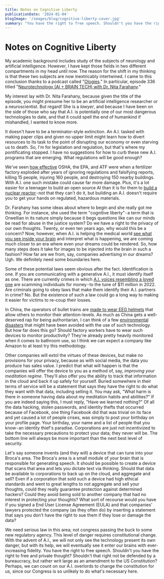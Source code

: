 ```yaml
---
title: Notes on Cognitive Liberty
publicationDate: '2024-01-04'
blogImage: '/images/blog/cognitive-liberty-cover.jpg'
summary: "You have the right to free speech. Shouldn't you have the right to free and private thought?"
---
```


<script>
    const path = '/blog/notes-on-cognitive-liberty/';
    import Figure from '$lib/components/Figure.svelte';
</script>

# Notes on Cognitive Liberty

My academic background includes study of the subjects of neurology and artificial intelligence. However, I have kept those fields in two different compartments in my head until now. The reason for the shift in my thinking is that these two subjects are now inextricably intertwined. I came to this conclusion thanks to a podcast called "[Ologies](https://www.alieward.com/ologies)." In particular, episode 336 titled "[Neurotechnology (AI + BRAIN TECH) with Dr. Nita Farahany](https://www.alieward.com/ologies/neurotechnology)."

My interest lay with Dr. Nita Farahany, because given the title of the episode, you might presume her to be an artificial intelligence researcher or a neuroscientist. But regard! She is a _lawyer_, and because I have been on the side of those who say that A.I. is potentially one of our most dangerous technologies to date, and that it could spell the end of humankind if mishandled, I wanted to know more.

It doesn't have to be a terminator-style extinction. An A.I. tasked with making paper clips and given no upper limit might learn how to divert resources to its task to the point of disrupting our economy or even starving us to death. So, I'm for legislation and regulation, but that's where my pontificating stopped. I have no suggestions for how to curb these new A.I. programs that are emerging. What regulations will be good enough?

We've seen [how effective](https://en.wikipedia.org/wiki/West_Fertilizer_Company_explosion) OSHA, the EPA, and ATF were when a fertilizer factory exploded after years of ignoring regulations and falsifying reports, killing 15 people, injuring 160 people, and destroying 150 nearby buildings. With A.I. one such mistake could cause far more damage. Plus, it's a lot easier for a teenager to build an open source AI than it is for them to [build a nuclear reactor ](https://en.wikipedia.org/wiki/David_Hahn)- not that they can't do it, but building an A.I. doesn't require you to get your hands on regulated, hazardous materials.

Dr. Farahany has some ideas about where to begin and she really got me thinking. For instance, she used the term "cognitive liberty" - a term that is Orwellian in its nature simply because it begs questions like can our minds be read for abuse in the justice system? Do we have a right to the privacy of our own thoughts. Twenty, or even ten years ago, why would this be a concern? Now, however, when A.I. is helping the medical world [see what you see inside your brain](https://www.science.org/content/article/ai-re-creates-what-people-see-reading-their-brain-scans) and interpret what is happening, we are coming much closer to an era where even your dreams could be rendered. So, how many steps does it take for images to be injected into the brain in such a fashion? How far are we from, say, companies advertising in our dreams? Ugh. We definitely need some boundaries here.

Some of these potential laws seem obvious after the fact. Identification is one. If you are communicating with a generative A.I., it must identify itself as one. There are currently crimes in which [A.I. voices resembling a loved one](https://arstechnica.com/tech-policy/2023/03/rising-scams-use-ai-to-mimic-voices-of-loved-ones-in-financial-distress/) are scamming individuals for money - to the tune of $11 million in 2022. Are criminals going to obey laws that make them identify their A.I. partners in crime? No. But the existence of such a law could go a long way to making it easier for victims to re-coup their losses.

In China, the operators of bullet trains are [made to wear EEG helmets](https://www.news.com.au/lifestyle/real-life/china-introduces-artificial-intelligence-thought-police-to-improve-worker-efficiency-military-loyalty/news-story/cbd106386c26843229e49ccedb4be218) that allow others to monitor their attention-levels. As much as China gets a well-deserved rap for being authoritarian, I can think of a few [environmental disasters](https://en.wikipedia.org/wiki/Exxon_Valdez_oil_spill) that might have been avoided with the use of such technology. But how far does this go? Should factory workers have to wear such devices to monitor productivity? They're already pretty heavily monitored when it comes to bathroom use, so I think we can expect a company like Amazon to at least try this methodology.

Other companies will extol the virtues of these devices, but make no provisions for your privacy, because as with social media, the data you produce has sales value. I predict that what will happen is that the companies will offer the device to you as a method of, say, _improving your meditation regime_. They'll also offer you the ability to track that information in the cloud and back it up safely for yourself. Buried somewhere in their terms of service will be a statement that says they have the right to do what they want with that data, including selling it. You may ask, "What harm is there in someone having data about my meditation habits and abilities?"
If you are indeed saying this, I must reply, "Have we learned nothing?" Of all the data hacking, stolen passwords, and identity thefts that occurred because of Facebook, one thing Facebook did that was trivial on its face and yet caused a lot of people crises, was simply to post your birthday on your profile page. Your birthday, your name and a list of people that you know - an identity thief's paradise. Corporations are just not incentivized to take the necessary precautions to protect your data; they never will be. The bottom line will always be more important than the next best level of security.

Let's say someone invents (and they will) a device that can tune into your Broca's area. The Broca's area is a small module of your brain that is responsible for generating speech. It should be possible to create a device that scans that area and lets you dictate text via thinking. Should that data be available to corporations to back up on the cloud, and aggregate and sell? Even if a corporation that sold such a device had high ethical standards and went to great lengths to not aggregate and sell your thoughts, could they really guarantee protection against determined hackers? Could they avoid being sold to another company that had no interest in protecting your thoughts? What sort of recourse would you have if you signed a End User License Agreement (EULA) and that companies' lawyers protected the company (as they often do) by inserting a statement that says you don't have the right to sue them if they lose or damage the data?

We need serious law in this area; not congress passing the buck to some new regulatory agency. This level of danger requires constitutional change. With the advent of A.I., we will not only see the technology present its own danger, but with its help, we will eventually see it enter our brains with ever-increasing fidelity. You have the right to free speech. Shouldn't you have the right to free and private thought? Shouldn't that right not be defended by a bureaucracy, but rather writ large as an amendment to the US Constitution? Perhaps, we can count on our A.I. overlords to change the constitution for us, since our Congress is so unlikely to do what's necessary here.

